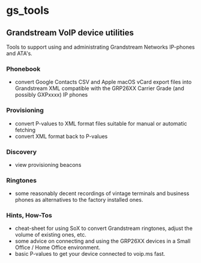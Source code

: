 # gs_tools
## Grandstream VoIP device utilities

Tools to support using and administrating Grandstream Networks IP-phones and ATA's. 

### Phonebook
- convert Google Contacts CSV and Apple macOS vCard export files into Grandstream XML compatible with the GRP26XX Carrier Grade (and possibly GXPxxxx) IP phones

### Provisioning
- convert P-values to XML format files suitable for manual or automatic fetching
- convert XML format back to P-values

### Discovery
- view provisioning beacons

### Ringtones
- some reasonably decent recordings of vintage terminals and business phones as alternatives to the factory installed ones.

### Hints, How-Tos
- cheat-sheet for using SoX to convert Grandstream ringtones, adjust the volume of existing ones, etc.
- some advice on connecting and using the GRP26XX devices in a Small Office / Home Office environment.
- basic P-values to get your device connected to voip.ms fast.


